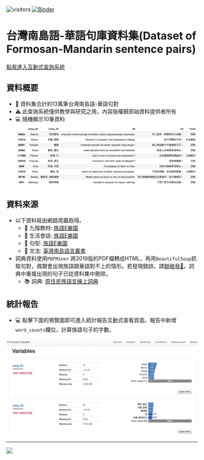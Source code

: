 ![visitors](https://visitor-badge.glitch.me/badge?page_id=howard-haowen.Formosan-languages)
[![Binder](https://mybinder.org/badge_logo.svg)](https://mybinder.org/v2/gh/howard-haowen/Formosan-languages/HEAD)

# 台灣南島語-華語句庫資料集(Dataset of Formosan-Mandarin sentence pairs)
[點我進入互動式查詢系統](https://share.streamlit.io/howard-haowen/formosan-languages/main/app.py)

## 資料概要
- 🎢 資料集合計約13萬筆台灣南島語-華語句對
- ⚠️ 此查詢系統僅供教學與研究之用，內容版權歸原始資料提供者所有
- 💻 隨機顯示10筆資料
![data_sample](sample-dataframe.png)

## 資料來源
- 以下資料經由網路爬蟲取得。
   + 🥅 九階教材: [族語E樂園](http://web.klokah.tw)
   + 💬 生活會話: [族語E樂園](http://web.klokah.tw)
   + 🧗 句型: [族語E樂園](http://web.klokah.tw)
   + 🔭 文法: [臺灣南島語言叢書](https://alilin.apc.gov.tw/tw/)
- 詞典資料使用`PDFMiner` 將2019版的PDF檔轉成HTML，再用`BeautifulSoup`抓取句對，偶爾會出現族語跟華語對不上的情形。若發現錯誤，請[聯絡我📩](https://github.com/howard-haowen)。詞典中重複出現的句子已從資料集中刪除。
   + 📚 詞典: [原住民族語言線上詞典](https://e-dictionary.apc.gov.tw/Index.htm?fbclid=IwAR18XBJPj2xs7nhpPlIUZ-P3joQRGXx22rbVcUvp14ysQu6SdrWYvo7gWCc)

## 統計報告

- 💻 點擊下面的預覽圖即可進入統計報告互動式查看頁面。報告中新增`word_counts`欄位，計算族語句子的字數。

[![pandas-profile](Pandas-profile-screenshot.png)](https://howard-haowen.github.io/Formosan-languages/Pandas-profile-report-of-the-dataset.html)

***
![](https://octodex.github.com/images/yaktocat.png)
